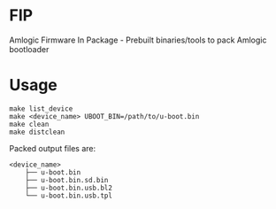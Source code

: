 # FIP
Amlogic Firmware In Package - Prebuilt binaries/tools to pack Amlogic bootloader

# Usage

    make list_device
    make <device_name> UBOOT_BIN=/path/to/u-boot.bin
    make clean
    make distclean

Packed output files are:

    <device_name>
        ├── u-boot.bin
        ├── u-boot.bin.sd.bin
        ├── u-boot.bin.usb.bl2
        └── u-boot.bin.usb.tpl
